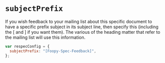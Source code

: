 # `subjectPrefix`

If you wish feedback to your mailing list about this specific document to have a specific prefix subject in its subject line, then specify this (including the [ and ] if you want them). The various of the heading matter that refer to the mailing list will use this information.


```js "example": "Add a prefix for mailing list subjects."
var respecConfig = {
  subjectPrefix: "[Foopy-Spec-Feedback]",
};
```
